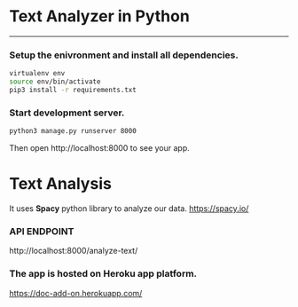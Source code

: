 # Text Analyzer in Python
---
### Setup the enivronment and install all dependencies.
```bash
virtualenv env
source env/bin/activate
pip3 install -r requirements.txt
```
### Start development server.
```bash
python3 manage.py runserver 8000
```

Then open http://localhost:8000 to see your app.

# Text Analysis

It uses **Spacy** python library to analyze our data.
https://spacy.io/
### API ENDPOINT

http://localhost:8000/analyze-text/

### The app is hosted on Heroku app platform.

https://doc-add-on.herokuapp.com/

